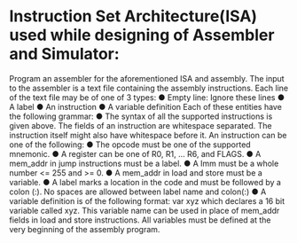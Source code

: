 # Instruction Set Architecture(ISA) used while designing of Assembler and Simulator:
Program an assembler for the aforementioned ISA and assembly. 
The input to the assembler is
a text file containing the assembly instructions. Each line of the text file may be of one of 3
types:
● Empty line: Ignore these lines
● A label
● An instruction
● A variable definition
Each of these entities have the following grammar:
● The syntax of all the supported instructions is given above. The fields of an instruction are
whitespace separated. The instruction itself might also have whitespace before it. An
instruction can be one of the following:
● The opcode must be one of the supported mnemonic.
● A register can be one of R0, R1, ... R6, and FLAGS.
● A mem_addr in jump instructions must be a label.
● A Imm must be a whole number <= 255 and >= 0.
● A mem_addr in load and store must be a variable.
● A label marks a location in the code and must be followed by a colon (:). No spaces are
allowed between label name and colon(:)
● A variable definition is of the following format:
var xyz
which declares a 16 bit variable called xyz. This variable name can be used in place of
mem_addr fields in load and store instructions. All variables must be defined at the
very beginning of the assembly program.
